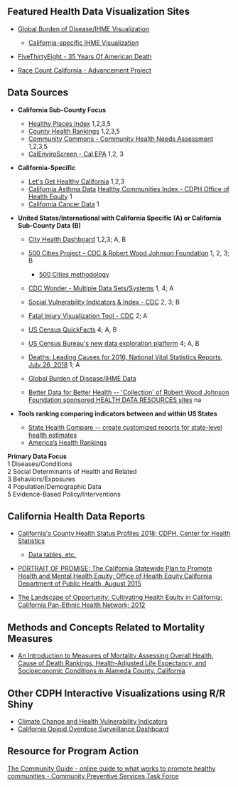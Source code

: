 ﻿
##  Featured Health Data Visualization Sites
*  [Global Burden of Disease/IHME Visualization](http://vizhub.healthdata.org/gbd-compare/)
    *  [California-specific IHME Visualization](http://ihmeuw.org/4ood)

* [FiveThirtyEight - 35 Years Of American Death](https://projects.fivethirtyeight.com/mortality-rates-united-states/)
* [Race Count California - Advancement Project](http://www.racecounts.org/california/)

##  Data Sources

 *  **California Sub-County Focus**
     *  [Healthy Places Index](http://healthyplacesindex.org/map/) 1,2,3,5
     *  [County Health Rankings](http://www.countyhealthrankings.org) 1,2,3,5
     *  [Community Commons - Community Health Needs Assessment](https://www.communitycommons.org/chna/) 1,2,3,5
     *  [CalEnviroScreen - Cal EPA](https://oehha.ca.gov/calenviroscreen/report/calenviroscreen-30) 1,2, 3

 *  **California-Specific**
      *  [Let's Get Healthy California](https://letsgethealthy.ca.gov/) 1,2,3 
      *  [California Asthma Data](https://www.cdph.ca.gov/Programs/CCDPHP/DEODC/EHIB/CPE/Pages/CaliforniaBreathingCountyAsthmaProfiles.aspx)
[Healthy Communities Index - CDPH Office of Health Equity](https://www.cdph.ca.gov/Programs/OHE/Pages/HCI-Meets-the-Basic-Needs-of-All-1-2.aspx) 1
      *  [California Cancer Data](https://www.cancer-rates.info/ca/) 1
 
 * **United States/International with California Specific (A) or California Sub-County Data (B)**
   *  [City Health Dashboard](https://www.cityhealthdashboard.com/) 1,2,3; A, B
   *  [500 Cities Project – CDC & Robert Wood Johnson Foundation](https://www.cdc.gov/500cities/) 1, 2, 3; B
      * [500 Cities methodology](https://www.cdc.gov/500cities/methodology.htm)
   *  [CDC Wonder - Multiple Data Sets/Systems](https://wonder.cdc.gov/) 1, 4; A
   *  [Social Vulnerability Indicators & Index - CDC](https://svi.cdc.gov/) 2, 3; B
   *  [Fatal Injury Visualization Tool -  CDC](https://wisqars-viz.cdc.gov/) 2; A
   *  [US Census QuickFacts](https://www.census.gov/quickfacts) 4; A, B
   *  [US Census Bureau's new data exploration platform](https://data.census.gov/) 4; A, B
   *  [Deaths: Leading Causes for 2016, National Vital Statistics Reports, July 26, 2018](https://www.cdc.gov/nchs/data/nvsr/nvsr67/nvsr67_06.pdf) 1; A
   *  [Global Burden of Disease/IHME Data](http://ghdx.healthdata.org/gbd-results-tool)

   *  [Better Data for Better Health --  'Collection' of Robert Wood Johnson Foundation sponsored HEALTH DATA RESOURCES sites](https://www.rwjf.org/en/library/collections/better-data-for-better-health.html) na


 * **Tools ranking comparing indicators between and within US States**
   *  [State Health Compare -- create customized reports for state-level health estimates](http://statehealthcompare.shadac.org/)
   *  [America’s Health Rankings](https://www.americashealthrankings.org/)

**Primary Data Focus**<br>
    1 Diseases/Conditions<br>
    2 Social Determinants of Health and Related<br>
    3 Behaviors/Exposures<br>
    4 Population/Demographic Data<br>
    5 Evidence-Based Policy/Interventions<br>


## California Health Data Reports
 * [California's County Health Status Profiles 2018; CDPH, Center for Health Statistics](https://www.cdph.ca.gov/Programs/CHSI/CDPH%20Document%20Library/CHSP-County%20Profiles%202018.pdf)
   * [Data tables, etc.](https://www.cdph.ca.gov/Programs/CHSI/Pages/County-Health-Status-Profiles.aspx)


 * [PORTRAIT OF PROMISE: The California Statewide Plan to Promote Health and Mental Health Equity; Office of Health Equity,California Department of Public Health, August 2015](https://www.cdph.ca.gov/Programs/OHE/CDPH%20Document%20Library/Accessible-CDPH_OHE_Disparity_Report_Final%20(2).pdf)

 * [The Landscape of Opportunity: Cultivating Health Equity in California; California Pan-Ethnic Health Network; 2012](https://cpehn.org/sites/default/files/resource_files/landscapeofopportunity2012.pdf)

## Methods and Concepts Related to Mortality Measures

 * [An Introduction to Measures of Mortality Assessing Overall Health, Cause of Death Rankings, Health-Adjusted Life Expectancy, and Socioeconomic Conditions in Alameda County, California](http://www.acphd.org/media/482811/mofm.pdf)


## Other CDPH Interactive Visualizations using R/R Shiny
 
 * [Climate Change and Health Vulnerability Indicators](https://discovery.cdph.ca.gov/ohe/CCHVIz/)
 * [California Opioid Overdose Surveillance Dashboard](https://discovery.cdph.ca.gov/CDIC/ODdash/)


## Resource for Program Action
[The Community Guide - online guide to what works to promote healthy communities - Community Preventive Services Task Force](https://www.thecommunityguide.org/)

















